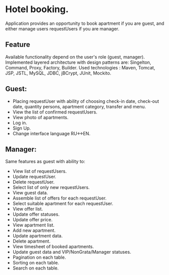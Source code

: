# Hotel booking.

Application provides an opportunity to book apartment if you are guest, and either manage users requestUsers if you are manager.

## Feature
Available functionality depend on the user's role (guest, manager). Implemented layered architecture with design patterns are: Singelton, Command, Proxy, Factory, Builder.
Used technologies : Maven, Tomcat, JSP, JSTL, MySQL, JDBC, jBCrypt, JUnit, Mockito.

## Guest:
- Placing requestUser with ability of choosing check-in date, check-out date, quantity persons, apartment category, transfer and menu.
- View the list of confirmed requestUsers.
- View photo of apartments.
- Log in.
- Sign Up.
- Change interface language RU<->EN.

## Manager:
Same features as guest with ability to:
- View list of requestUsers.
- Update requestUser.
- Delete requestUser.
- Select list of only new requestUsers.
- View guest data.
- Assemble list of offers for each requestUser.
- Select suitable apartment for each requestUser.
- View offer list.
- Update offer statuses.
- Update offer price.
- View apartment list.
- Add new apartment.
- Update apartment data.
- Delete apartment.
- View timesheet of booked apartments.
- Update guest data and VIP/NonGrata/Manager statuses.
- Pagination on each table.
- Sorting on each table.
- Search on each table.




